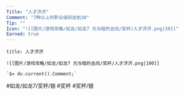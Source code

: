 ```yaml
---
Title: "人才济济"
Comment: "7种以上的职业级别达到30"
Tip: ""
Icon: "![[图片/游戏攻略/如龙/如龙7 光与暗的去向/奖杯/人才济济.png|30]]"
Earned: true
---
```

```ad-common-silver-trophy
title: 人才济济

![[图片/游戏攻略/如龙/如龙7 光与暗的去向/奖杯/人才济济.png|100]]

`$= dv.current().Comment;`

```

#如龙/如龙7/奖杯/银 #奖杯 #奖杯/银
